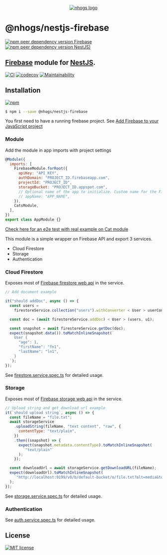 <p align="center">
  <a href="https://github.com/Nhogs"><img alt="nhogs logo" src="https://nhogs.com/nhogs_192.png"></a>
</p>

# @nhogs/nestjs-firebase

[![npm peer dependency version Firebase](https://img.shields.io/npm/dependency-version/@nhogs/nestjs-firebase/peer/firebase?label=Firebase&logo=firebase)](https://firebase.google.com/)
[![npm peer dependency version NestJS)](https://img.shields.io/npm/dependency-version/@nhogs/nestjs-firebase/peer/@nestjs/core?label=Nestjs&logo=nestjs&logoColor=e0234e)](https://github.com/nestjs/nest)

## [Firebase](https://firebase.google.com/) module for [NestJS](https://github.com/nestjs/nest).

[![CI](https://github.com/nhogs/nestjs-firebase/actions/workflows/ci.yml/badge.svg)](https://github.com/Nhogs/nestjs-firebase/actions/workflows/ci.yml)
[![codecov](https://codecov.io/gh/Nhogs/nestjs-firebase/branch/main/graph/badge.svg?token=ZRPM5WFGO2)](https://codecov.io/gh/Nhogs/nestjs-firebase)
[![Maintainability](https://api.codeclimate.com/v1/badges/356bd937ca8b2e7b8d96/maintainability)](https://codeclimate.com/github/Nhogs/nestjs-firebase/maintainability)

## Installation

[![npm](https://img.shields.io/npm/v/@nhogs/nestjs-firebase?label=%40nhogs%2Fnestjs-firebase&logo=npm)](https://www.npmjs.com/package/@nhogs/nestjs-firebase)

```bash
$ npm i --save @nhogs/nestjs-firebase
```

You first need to have a running firebase project.
See [Add Firebase to your JavaScript project](https://firebase.google.com/docs/web/setup)

### Module

Add the module in app imports with project settings

```javascript
@Module({
  imports: [
    FirebaseModule.forRoot({
      apiKey: "API_KEY",
      authDomain: "PROJECT_ID.firebaseapp.com",
      projectId: "PROJECT_ID",
      storageBucket: "PROJECT_ID.appspot.com",
      // Optional name of the app to initialize. Custom name for the Firebase App. The default value is "[DEFAULT]"
      // appName: "APP_NAME",
    }),
    CatsModule,
  ],
})
export class AppModule {}
```

[Check here for an e2e test with real example on Cat module](e2e/src)

This module is a simple wrapper on Firebase API and export 3 services.
- Cloud Firestore
- Storage
- Authentication

### Cloud Firestore

Exposes most of [Firebase firestore web api](https://firebase.google.com/docs/firestore) in the service.

```javascript
// Add document example

it("should addDoc", async () => {
  const users =
    firestoreService.collection("users").withConverter < User > userConverter;

  const doc = (await firestoreService.addDoc) < User > (users, u1);

  const snapshot = await firestoreService.getDoc(doc);
  expect(snapshot.data()).toMatchInlineSnapshot(`
    User {
      "age": 1,
      "firstName": "fn1",
      "lastName": "ln1",
    }
  `);
});
```

See [firestore.service.spec.ts](lib/service/firestore/firestore.service.spec.ts) for detailed usage.

### Storage

Exposes most of [Firebase storage web api](https://firebase.google.com/docs/storage/web/start) in the service.

```javascript
// Upload string and get download url example
it(`should upload string`, async () => {
  const fileName = "file.txt";
  await storageService
    .uploadString(fileName, "text content", "raw", {
      contentType: "text/plain",
    })
    .then((snapshot) => {
      expect(snapshot.metadata.contentType).toMatchInlineSnapshot(
        `"text/plain"`
      );
    });

  const downloadUrl = await storageService.getDownloadURL(fileName);
  expect(downloadUrl).toMatchInlineSnapshot(
    `"http://localhost:9199/v0/b/default-bucket/o/file.txt?alt=media&token=86739ce5-a96e-41ad-b807-e05b12e36516"`
  );
});
```
See [storage.service.spec.ts](lib/service/storage/storage.service.spec.ts) for detailed usage.

### Authentication

See [auth.service.spec.ts](lib/service/auth/auth.service.spec.ts) for detailed usage.

## License

[![MIT license](https://img.shields.io/github/license/nhogs/nestjs-firebase)](LICENSE)
